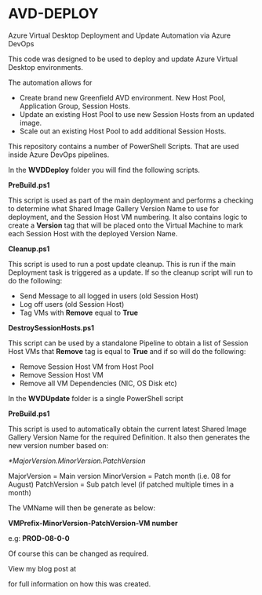 # AVD-DEPLOY
Azure Virtual Desktop Deployment and Update Automation via Azure DevOps

This code was designed to be used to deploy and update Azure Virtual Desktop environments.

The automation allows for 

-	Create brand new Greenfield AVD environment. New Host Pool, Application Group, Session Hosts.
-	Update an existing Host Pool to use new Session Hosts from an updated image.
-	Scale out an existing Host Pool to add additional Session Hosts.

This repository contains a number of PowerShell Scripts. That are used inside Azure DevOps pipelines.

In the **WVDDeploy** folder you will find the following scripts.

**PreBuild.ps1**

This script is used as part of the main deployment and performs a checking to determine what Shared Image Gallery Version Name to use for deployment, and the Session Host VM numbering.
It also contains logic to create a **Version** tag that will be placed onto the Virtual Machine to mark each Session Host with the deployed Version Name.

**Cleanup.ps1**

This script is used to run a post update cleanup. This is run if the main Deployment task is triggered as a update. If so the cleanup script will run to do the following:
- Send Message to all logged in users (old Session Host)
- Log off users (old Session Host)
- Tag VMs with **Remove** equal to **True**

**DestroySessionHosts.ps1**

This script can be used by a standalone Pipeline to obtain a list of Session Host VMs that **Remove** tag is equal to **True** and if so will do the following:
- Remove Session Host VM from Host Pool
- Remove Session Host VM
- Remove all VM Dependencies (NIC, OS Disk etc)

In the **WVDUpdate** folder is a single PowerShell script

**PreBuild.ps1**

This script is used to automatically obtain the current latest Shared Image Gallery Version Name for the required Definition. 
It also then generates the new version number based on:

_**MajorVersion.MinorVersion.PatchVersion*_

MajorVersion = Main version
MinorVersion = Patch month (i.e. 08 for August)
PatchVersion = Sub patch level (if patched multiple times in a month)

The VMName will then be generate as below:

**VMPrefix-MinorVersion-PatchVersion-VM number**

e.g: **PROD-08-0-0**

Of course this can be changed as required.
 
View my blog post at 

<link to come>

for full information on how this was created.
